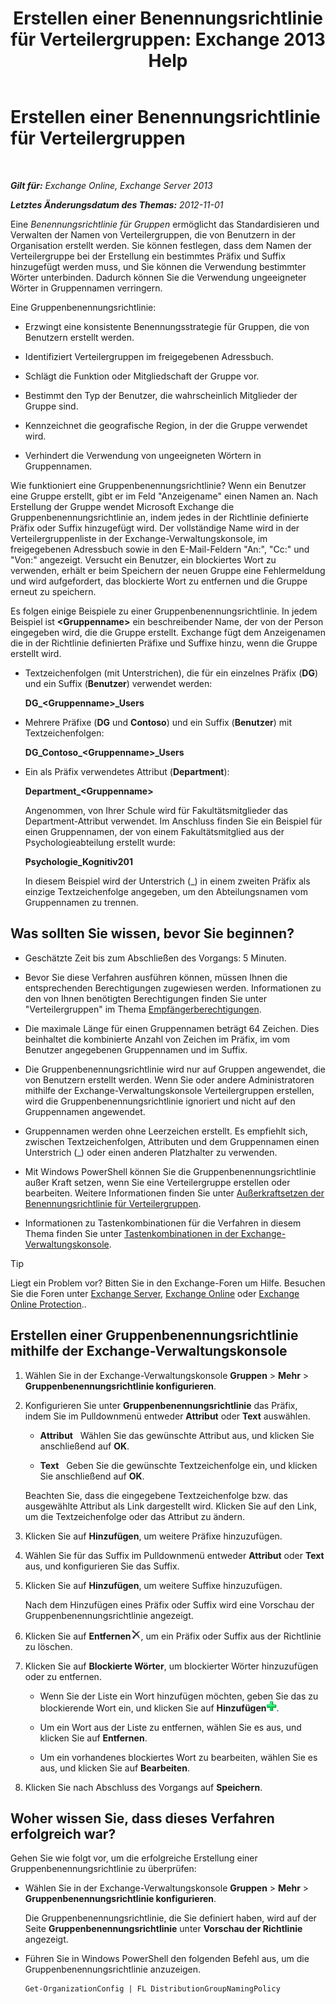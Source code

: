 ﻿---
title: 'Erstellen einer Benennungsrichtlinie für Verteilergruppen: Exchange 2013 Help'
TOCTitle: Erstellen einer Benennungsrichtlinie für Verteilergruppen
ms:assetid: b2ffb654-345d-4be1-be8e-83d28901373e
ms:mtpsurl: https://technet.microsoft.com/de-de/library/JJ218693(v=EXCHG.150)
ms:contentKeyID: 50474895
ms.date: 04/24/2018
mtps_version: v=EXCHG.150
ms.translationtype: HT
---

# Erstellen einer Benennungsrichtlinie für Verteilergruppen

 

_**Gilt für:** Exchange Online, Exchange Server 2013_

_**Letztes Änderungsdatum des Themas:** 2012-11-01_

Eine *Benennungsrichtlinie für Gruppen* ermöglicht das Standardisieren und Verwalten der Namen von Verteilergruppen, die von Benutzern in der Organisation erstellt werden. Sie können festlegen, dass dem Namen der Verteilergruppe bei der Erstellung ein bestimmtes Präfix und Suffix hinzugefügt werden muss, und Sie können die Verwendung bestimmter Wörter unterbinden. Dadurch können Sie die Verwendung ungeeigneter Wörter in Gruppennamen verringern.

Eine Gruppenbenennungsrichtlinie:

  - Erzwingt eine konsistente Benennungsstrategie für Gruppen, die von Benutzern erstellt werden.

  - Identifiziert Verteilergruppen im freigegebenen Adressbuch.

  - Schlägt die Funktion oder Mitgliedschaft der Gruppe vor.

  - Bestimmt den Typ der Benutzer, die wahrscheinlich Mitglieder der Gruppe sind.

  - Kennzeichnet die geografische Region, in der die Gruppe verwendet wird.

  - Verhindert die Verwendung von ungeeigneten Wörtern in Gruppennamen.

Wie funktioniert eine Gruppenbenennungsrichtlinie? Wenn ein Benutzer eine Gruppe erstellt, gibt er im Feld "Anzeigename" einen Namen an. Nach Erstellung der Gruppe wendet Microsoft Exchange die Gruppenbenennungsrichtlinie an, indem jedes in der Richtlinie definierte Präfix oder Suffix hinzugefügt wird. Der vollständige Name wird in der Verteilergruppenliste in der Exchange-Verwaltungskonsole, im freigegebenen Adressbuch sowie in den E-Mail-Feldern "An:", "Cc:" und "Von:" angezeigt. Versucht ein Benutzer, ein blockiertes Wort zu verwenden, erhält er beim Speichern der neuen Gruppe eine Fehlermeldung und wird aufgefordert, das blockierte Wort zu entfernen und die Gruppe erneut zu speichern.

Es folgen einige Beispiele zu einer Gruppenbenennungsrichtlinie. In jedem Beispiel ist **\<Gruppenname\>** ein beschreibender Name, der von der Person eingegeben wird, die die Gruppe erstellt. Exchange fügt dem Anzeigenamen die in der Richtlinie definierten Präfixe und Suffixe hinzu, wenn die Gruppe erstellt wird.

  - Textzeichenfolgen (mit Unterstrichen), die für ein einzelnes Präfix (**DG**) und ein Suffix (**Benutzer**) verwendet werden:
    
    **DG\_\<Gruppenname\>\_Users**

  - Mehrere Präfixe (**DG** und **Contoso**) und ein Suffix (**Benutzer**) mit Textzeichenfolgen:
    
    **DG\_Contoso\_\<Gruppenname\>\_Users**

  - Ein als Präfix verwendetes Attribut (**Department**):
    
    **Department\_\<Gruppenname\>**
    
    Angenommen, von Ihrer Schule wird für Fakultätsmitglieder das Department-Attribut verwendet. Im Anschluss finden Sie ein Beispiel für einen Gruppennamen, der von einem Fakultätsmitglied aus der Psychologieabteilung erstellt wurde:
    
    **Psychologie\_Kognitiv201**
    
    In diesem Beispiel wird der Unterstrich (\_) in einem zweiten Präfix als einzige Textzeichenfolge angegeben, um den Abteilungsnamen vom Gruppennamen zu trennen.

## Was sollten Sie wissen, bevor Sie beginnen?

  - Geschätzte Zeit bis zum Abschließen des Vorgangs: 5 Minuten.

  - Bevor Sie diese Verfahren ausführen können, müssen Ihnen die entsprechenden Berechtigungen zugewiesen werden. Informationen zu den von Ihnen benötigten Berechtigungen finden Sie unter "Verteilergruppen" im Thema [Empfängerberechtigungen](recipients-permissions-exchange-2013-help.md).

  - Die maximale Länge für einen Gruppennamen beträgt 64 Zeichen. Dies beinhaltet die kombinierte Anzahl von Zeichen im Präfix, im vom Benutzer angegebenen Gruppennamen und im Suffix.

  - Die Gruppenbenennungsrichtlinie wird nur auf Gruppen angewendet, die von Benutzern erstellt werden. Wenn Sie oder andere Administratoren mithilfe der Exchange-Verwaltungskonsole Verteilergruppen erstellen, wird die Gruppenbenennungsrichtlinie ignoriert und nicht auf den Gruppennamen angewendet.

  - Gruppennamen werden ohne Leerzeichen erstellt. Es empfiehlt sich, zwischen Textzeichenfolgen, Attributen und dem Gruppennamen einen Unterstrich (\_) oder einen anderen Platzhalter zu verwenden.

  - Mit Windows PowerShell können Sie die Gruppenbenennungsrichtlinie außer Kraft setzen, wenn Sie eine Verteilergruppe erstellen oder bearbeiten. Weitere Informationen finden Sie unter [Außerkraftsetzen der Benennungsrichtlinie für Verteilergruppen](override-the-distribution-group-naming-policy-exchange-2013-help.md).

  - Informationen zu Tastenkombinationen für die Verfahren in diesem Thema finden Sie unter [Tastenkombinationen in der Exchange-Verwaltungskonsole](keyboard-shortcuts-in-the-exchange-admin-center-exchange-online-protection-help.md).


> [!TIP]
> Liegt ein Problem vor? Bitten Sie in den Exchange-Foren um Hilfe. Besuchen Sie die Foren unter <A href="https://go.microsoft.com/fwlink/p/?linkid=60612">Exchange Server</A>, <A href="https://go.microsoft.com/fwlink/p/?linkid=267542">Exchange Online</A> oder <A href="https://go.microsoft.com/fwlink/p/?linkid=285351">Exchange Online Protection</A>..



## Erstellen einer Gruppenbenennungsrichtlinie mithilfe der Exchange-Verwaltungskonsole

1.  Wählen Sie in der Exchange-Verwaltungskonsole **Gruppen** \> **Mehr** \> **Gruppenbenennungsrichtlinie konfigurieren**.

2.  Konfigurieren Sie unter **Gruppenbenennungsrichtlinie** das Präfix, indem Sie im Pulldownmenü entweder **Attribut** oder **Text** auswählen.
    
      - **Attribut**   Wählen Sie das gewünschte Attribut aus, und klicken Sie anschließend auf **OK**.
    
      - **Text**   Geben Sie die gewünschte Textzeichenfolge ein, und klicken Sie anschließend auf **OK**.
    
    Beachten Sie, dass die eingegebene Textzeichenfolge bzw. das ausgewählte Attribut als Link dargestellt wird. Klicken Sie auf den Link, um die Textzeichenfolge oder das Attribut zu ändern.

3.  Klicken Sie auf **Hinzufügen**, um weitere Präfixe hinzuzufügen.

4.  Wählen Sie für das Suffix im Pulldownmenü entweder **Attribut** oder **Text** aus, und konfigurieren Sie das Suffix.

5.  Klicken Sie auf **Hinzufügen**, um weitere Suffixe hinzuzufügen.
    
    Nach dem Hinzufügen eines Präfix oder Suffix wird eine Vorschau der Gruppenbenennungsrichtlinie angezeigt.

6.  Klicken Sie auf **Entfernen**![Löschen](images/JJ218693.37ba42c3-6f0d-42f3-b69b-ff912a99b5b7(EXCHG.150).gif "Löschen"), um ein Präfix oder Suffix aus der Richtlinie zu löschen.

7.  Klicken Sie auf **Blockierte Wörter**, um blockierter Wörter hinzuzufügen oder zu entfernen.
    
      - Wenn Sie der Liste ein Wort hinzufügen möchten, geben Sie das zu blockierende Wort ein, und klicken Sie auf **Hinzufügen**![Hinzufügen eines Symbols für ausgeschlossene Ordner bei der E-Mail-Migration](images/JJ218693.444d5c83-821f-472c-b733-e84308e2531e(EXCHG.150).gif "Hinzufügen eines Symbols für ausgeschlossene Ordner bei der E-Mail-Migration").
    
      - Um ein Wort aus der Liste zu entfernen, wählen Sie es aus, und klicken Sie auf **Entfernen**.
    
      - Um ein vorhandenes blockiertes Wort zu bearbeiten, wählen Sie es aus, und klicken Sie auf **Bearbeiten**.

8.  Klicken Sie nach Abschluss des Vorgangs auf **Speichern**.

## Woher wissen Sie, dass dieses Verfahren erfolgreich war?

Gehen Sie wie folgt vor, um die erfolgreiche Erstellung einer Gruppenbenennungsrichtlinie zu überprüfen:

  - Wählen Sie in der Exchange-Verwaltungskonsole **Gruppen** \> **Mehr** \> **Gruppenbenennungsrichtlinie konfigurieren**.
    
    Die Gruppenbenennungsrichtlinie, die Sie definiert haben, wird auf der Seite **Gruppenbenennungsrichtlinie** unter **Vorschau der Richtlinie** angezeigt.

  - Führen Sie in Windows PowerShell den folgenden Befehl aus, um die Gruppenbenennungsrichtlinie anzuzeigen.
    
        Get-OrganizationConfig | FL DistributionGroupNamingPolicy

